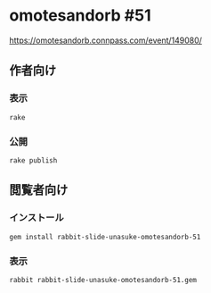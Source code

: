 # omotesandorb #51

https://omotesandorb.connpass.com/event/149080/

## 作者向け

### 表示

    rake

### 公開

    rake publish

## 閲覧者向け

### インストール

    gem install rabbit-slide-unasuke-omotesandorb-51

### 表示

    rabbit rabbit-slide-unasuke-omotesandorb-51.gem

